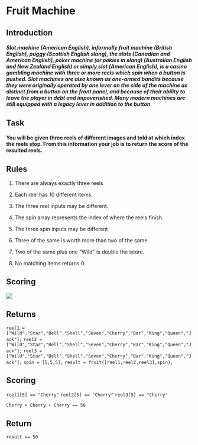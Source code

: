 # Fruit Machine

## Introduction

##### Slot machine (American English), informally fruit machine (British English), puggy (Scottish English slang), the slots (Canadian and American English), poker machine (or pokies in slang) (Australian English and New Zealand English) or simply slot (American English), is a casino gambling machine with three or more reels which spin when a button is pushed. Slot machines are also known as one-armed bandits because they were originally operated by one lever on the side of the machine as distinct from a button on the front panel, and because of their ability to leave the player in debt and impoverished. Many modern machines are still equipped with a legacy lever in addition to the button.

## Task

#### You will be given three reels of different images and told at which index the reels stop. From this information your job is to return the score of the resulted reels.

## Rules

1. There are always exactly three reels

2. Each reel has 10 different items.

3. The three reel inputs may be different.

4. The spin array represents the index of where the reels finish.

5. The three spin inputs may be different

6. Three of the same is worth more than two of the same

7. Two of the same plus one "Wild" is double the score.

8. No matching items returns 0.

## Scoring

<td><img src="C:\Users\amirh\OneDrive\Desktop\Work\Codewars\6-kyu\fruit-machine\scoring.PNG">

## Returns

`reel1 = ["Wild","Star","Bell","Shell","Seven","Cherry","Bar","King","Queen","Jack"];`
`reel2 = ["Wild","Star","Bell","Shell","Seven","Cherry","Bar","King","Queen","Jack"];`
`reel3 = ["Wild","Star","Bell","Shell","Seven","Cherry","Bar","King","Queen","Jack"];`
`spin = [5,5,5];`
`result = fruit([reel1,reel2,reel3],spin);`

## Scoring

`reel1[5] == "Cherry"`
`reel2[5] == "Cherry"`
`reel3[5] == "Cherry"`

`Cherry + Cherry + Cherry == 50`

## Return

`result == 50`
